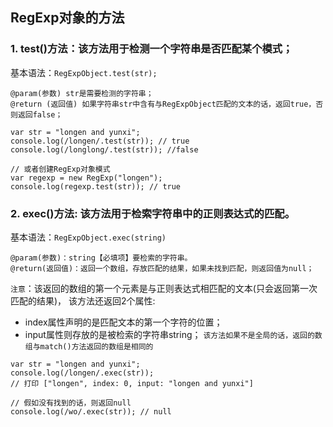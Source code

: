 ## RegExp对象的方法

### 1. test()方法：该方法用于检测一个字符串是否匹配某个模式；

基本语法：`RegExpObject.test(str);`
```
@param(参数) str是需要检测的字符串；
@return (返回值) 如果字符串str中含有与RegExpObject匹配的文本的话，返回true，否则返回false；
```

```
var str = "longen and yunxi";
console.log(/longen/.test(str)); // true
console.log(/longlong/.test(str)); //false
 
// 或者创建RegExp对象模式
var regexp = new RegExp("longen");
console.log(regexp.test(str)); // true
```

### 2. exec()方法: 该方法用于检索字符串中的正则表达式的匹配。

基本语法：`RegExpObject.exec(string)`

```
@param(参数)：string【必填项】要检索的字符串。
@return(返回值)：返回一个数组，存放匹配的结果，如果未找到匹配，则返回值为null；
```

`注意`：该返回的数组的第一个元素是与正则表达式相匹配的文本(只会返回第一次匹配的结果)，
该方法还返回2个属性:
- index属性声明的是匹配文本的第一个字符的位置；
- input属性则存放的是被检索的字符串string；
`该方法如果不是全局的话，返回的数组与match()方法返回的数组是相同的`

```
var str = "longen and yunxi";
console.log(/longen/.exec(str)); 
// 打印 ["longen", index: 0, input: "longen and yunxi"]
 
// 假如没有找到的话，则返回null
console.log(/wo/.exec(str)); // null
```